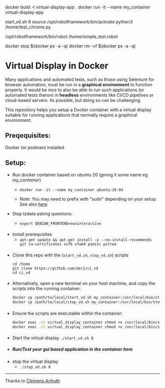 docker build -t virtual-display-app .
docker run -it --name my_container virtual-display-app

start_vd.sh 8
source /opt/robotframework/bin/activate
python3 /home/test_chrome.py

/opt/robotframework/bin/robot /home/simple_test.robot

docker stop $(docker ps -a -q)
docker rm -vf $(docker ps -a -q)


# Virtual Display in Docker

Many applications and automated tests, such as those using Selenium for browser automation, must be run in a **graphical environment** to function properly. It would be nice to also be able to run such applications (or automated tests theron) in **headless** environments like CI/CD pipelines or cloud-based servers. Its possible, but doing so can be challenging. 

This repository helps you setup a Docker container with a virtual display suitable for running applications that normally require a graphical environment. 






## Preqequisites:
Docker (or podman) installed. 



## Setup:
- Run docker container based on ubuntu 20 (giving it some name eg _my_container_)

    -  `docker run -it --name my_container ubuntu:20.04`

    - _Note_: You may need to prefix with "sudo" depending on your setup. See also [here](https://github.com/dec1/practical_devops/blob/main/devops/docker/main/host.md)

- Stop tzdata asking questions:
    - `export DEBIAN_FRONTEND=noninteractive`


####
- Install prerequisites
    - `apt-get update && apt-get install -y --no-install-recommends git ca-certificates xvfb xfwm4 psmisc pstree`

####
- Clone this repo with the (`start_vd.sh`, `stop_vd.sh`) scripts
    ```shell
    cd /home
    git clone https://github.com/dec1/ci_vd
    cd ci_vd
    ```
####
- Alternatively, open a new terminal on your host machine, and
    copy the scripts into the running container:

    ```sh
    docker cp /path/to/local/start_vd.sh my_container:/usr/local/bin/start_vd.sh
    docker cp /path/to/local/stop_vd.sh my_container:/usr/local/bin/stop_vd.sh
    ```
####
- Ensure the scripts are executable within the container:

    ```sh
    docker exec -it virtual_display_container chmod +x /usr/local/bin/start_vd.sh
    docker exec -it virtual_display_container chmod +x /usr/local/bin/stop_vd.sh
    ```
####
- Start the virtual display
    `./start_vd.sh 8`


- ##### Run/Test your gui based application in the container here

####
- stop the virtual display
    - `./stop_vd.sh 8`





---
Thanks to [Clemens Anhuth ](https://kb.froglogic.com/squish/howto/using-squish-headless-systems/) 
